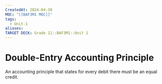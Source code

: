 ```yaml
---
CreatedAt: 2024-04-30
MOC: "[[BAF3M1 MOC]]"
tags:
  - Unit-1
aliases: 
TARGET DECK: Grade 11::BAF3M1::Unit 1
---
```


# Double-Entry Accounting Principle
An accounting principle that states for every debit there must be an equal credit.
<!--ID: 1718216451545-->
